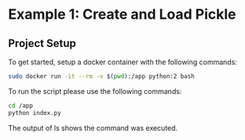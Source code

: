 # Example 1: Create and Load Pickle

## Project Setup

To get started, setup a docker container with the following commands:  

```bash
sudo docker run -it --rm -v $(pwd):/app python:2 bash
```  

To run the script please use the following commands:  

```bash
cd /app  
python index.py
```

The output of ls shows the command was executed.  
